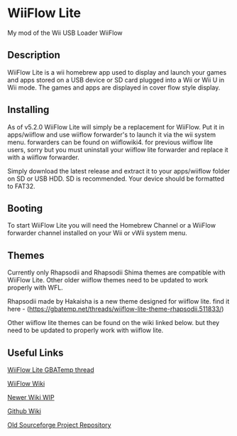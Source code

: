 # WiiFlow Lite
My mod of the Wii USB Loader WiiFlow

## Description
WiiFlow Lite is a wii homebrew app used to display and launch your games and apps stored on a USB device or SD card plugged into a Wii or Wii U in Wii mode. The games and apps are displayed in cover flow style display.

## Installing
As of v5.2.0 WiiFlow Lite will simply be a replacement for WiiFlow. Put it in apps/wiiflow and use wiiflow forwarder's to launch it via the wii system menu. forwarders can be found on wiiflowiki4. for previous wiiflow lite users, sorry but you must uninstall your wiiflow lite forwarder and replace it with a wiiflow forwarder.

Simply download the latest release and extract it to your apps/wiiflow folder on SD or USB HDD. SD is recommended. Your device should be formatted to FAT32.

## Booting
To start WiiFlow Lite you will need the Homebrew Channel or a WiiFlow forwarder channel installed on your Wii or vWii system menu.

## Themes
Currently only Rhapsodii and Rhapsodii Shima themes are compatible with WiiFlow Lite. Other older wiiflow themes need to be updated to work properly with WFL.

Rhapsodii made by Hakaisha is a new theme designed for wiiflow lite. find it here - (https://gbatemp.net/threads/wiiflow-lite-theme-rhapsodii.511833/)

Other wiiflow lite themes can be found on the wiki linked below. but they need to be updated to properly work with wiiflow lite.

## Useful Links
[WiiFlow Lite GBATemp thread](https://gbatemp.net/threads/wiiflow-lite.422685/)

[WiiFlow Wiki](https://web.archive.org/web/20220414124727/https://sites.google.com/site/wiiflowiki4/)

[Newer Wiki WIP](https://sites.google.com/view/wiiflow-wiki/welcome)

[Github Wiki](https://github.com/Fledge68/WiiFlow_Lite/wiki)

[Old Sourceforge Project Repository](https://sourceforge.net/projects/wiiflow-lite/)
